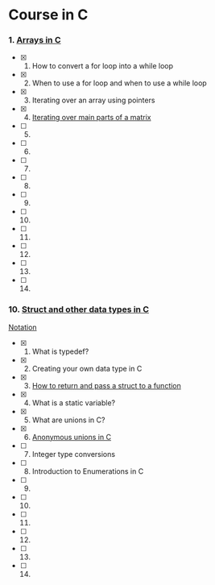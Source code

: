 # Course in C

### 1. [Arrays in C](https://code-vault.net/course/ar67avx6hk:1610029043923)
- [x] 1. How to convert a for loop into a while loop
- [x] 2. When to use a for loop and when to use a while loop
- [x] 3. Iterating over an array using pointers
- [x] 4. [Iterating over main parts of a matrix](./dcs/01_arrays.md#4-iterating-over-main-parts-of-a-matrix)
- [ ] 5.
- [ ] 6.
- [ ] 7.
- [ ] 8.
- [ ] 9.
- [ ] 10.
- [ ] 11.
- [ ] 12.
- [ ] 13.
- [ ] 14.

### 10. [Struct and other data types in C](https://code-vault.net/course/y3oqy8sdqo:1610029042490/lesson/x8a6oj884e:1603733520791)
[Notation](./dcs/10_struct_data.md)
- [x] 1. What is typedef?
- [x] 2. Creating your own data type in C
- [x] 3. [How to return and pass a struct to a function](/dcs/10_struct_data.md#3-how-to-return-and-pass-a-struct-to-a-function)
- [X] 4. What is a static variable?
- [x] 5. What are unions in C?
- [x] 6. [Anonymous unions in C](/dcs/10_struct_data.md#6-anonymous-unions-in-c)
- [ ] 7. Integer type conversions
- [ ] 8. Introduction to Enumerations in C
- [ ] 9.
- [ ] 10.
- [ ] 11.
- [ ] 12.
- [ ] 13.
- [ ] 14.
